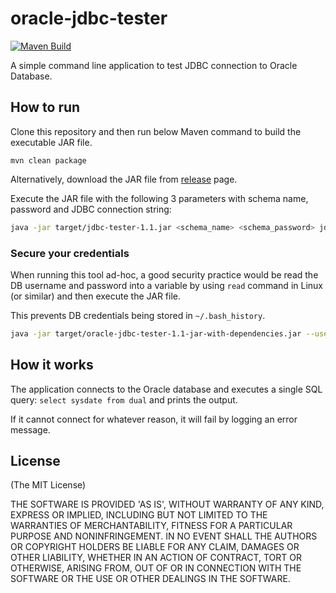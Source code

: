 # oracle-jdbc-tester

[![Maven Build](https://github.com/a-p-z/oracle-jdbc-tester/actions/workflows/maven.yml/badge.svg)](https://github.com/a-p-z/oracle-jdbc-tester/actions/workflows/maven.yml)

A simple command line application to test JDBC connection to Oracle Database.

## How to run

Clone this repository and then run below Maven command to build the executable JAR file.

```
mvn clean package
```

Alternatively, download the JAR file from [release](https://github.com/aimtiaz11/jdbc-tester/releases) page. 

Execute the JAR file with the following 3 parameters with schema name, password and JDBC connection string:

```sh
java -jar target/jdbc-tester-1.1.jar <schema_name> <schema_password> jdbc:oracle:thin:@//<host>:<port>/<SID>
```

### Secure your credentials

When running this tool ad-hoc, a good security practice would be read the DB username and password into a variable by using `read` command in Linux (or similar) and then execute the JAR file.

This prevents DB credentials being stored in `~/.bash_history`.


```sh
java -jar target/oracle-jdbc-tester-1.1-jar-with-dependencies.jar --user $DB_USER" --password "$DB_PASS" --url dbc:oracle:thin:@//<host>:<port>/<SID>
```

## How it works

The application connects to the Oracle database and executes a single SQL query: `select sysdate from dual` and prints the output. 

If it cannot connect for whatever reason, it will fail by logging an error message.

## License

(The MIT License)

THE SOFTWARE IS PROVIDED 'AS IS', WITHOUT WARRANTY OF ANY KIND, EXPRESS OR IMPLIED, INCLUDING BUT NOT LIMITED TO THE WARRANTIES OF MERCHANTABILITY, FITNESS FOR A PARTICULAR PURPOSE AND NONINFRINGEMENT. IN NO EVENT SHALL THE AUTHORS OR COPYRIGHT HOLDERS BE LIABLE FOR ANY CLAIM, DAMAGES OR OTHER LIABILITY, WHETHER IN AN ACTION OF CONTRACT, TORT OR OTHERWISE, ARISING FROM, OUT OF OR IN CONNECTION WITH THE SOFTWARE OR THE USE OR OTHER DEALINGS IN THE SOFTWARE.
